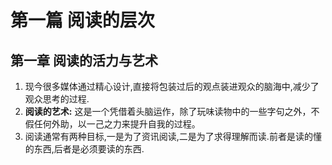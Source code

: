 # 第一篇 阅读的层次  

## 第一章 阅读的活力与艺术  

1. 现今很多媒体通过精心设计,直接将包装过后的观点装进观众的脑海中,减少了观众思考的过程.   
2. **阅读的艺术:** 这是一个凭借着头脑运作，除了玩味读物中的一些字句之外，不假任何外助，以一己之力来提升自我的过程。  
3. 阅读通常有两种目标,一是为了资讯阅读,二是为了求得理解而读.前者是读的懂的东西,后者是必须要读的东西.  






  

